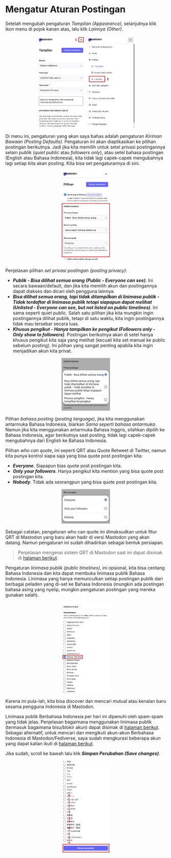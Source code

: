# Mengatur Aturan Postingan

Setelah mengubah pengaturan *Tampilan (Appearance)*, selanjutnya klik ikon menu di pojok kanan atas, lalu klik *Lainnya (Other)*.

<div align="center">
  <div>
    <img src="../assets/05pic-01.jpg" width="30%" />
    <img src="../assets/05pic-02.jpg" width="30%" />
  </div>
</div>

Di menu ini, pengaturan yang akan saya bahas adalah pengaturan *Kiriman Bawaan (Posting Defaults)*. Pengaturan ini akan diaplikasikan ke pilihan postingan berikutnya. Jadi jika kita memilih untuk setel privasi postingannya selain publik (*quiet public* atau *followers only*), atau setel bahasa postingan (English atau Bahasa Indonesia), kita tidak lagi capek-capek mengubahnya lagi setiap kita akan posting. Kita bisa set pengaturannya di sini.

<div align="center">
  <div>
    <img src="../assets/05pic-03.jpg" width="30%" />
  </div>
</div>

Penjelasan pilihan *set privasi postingan (posting privacy)*:
- ***Publik - Bisa dilihat semua orang (Public - Everyone can see)***. Ini secara bawaan/default, dan jika kita memilih akun dan postingannya dapat diakses dan dicari oleh pengguna lainnya.
- ***Bisa dilihat semua orang, tapi tidak ditampilkan di linimasa publik - Tidak terdaftar di linimasa publik tetapi siapapun dapat melihat (Unlisted - Everyone can see, but not listed on public timelines)***. Ini sama seperti quiet public. Salah satu pilihan jika kita mungkin ingin postingannya dilihat publik, tetapi di satu waktu, kita ingin postingannya tidak mau tersebar secara luas.
- ***Khusus pengikut - Hanya tampilkan ke pengikut (Followers only - Only show to followers)***. Postingan berikutnya akan di setel hanya khusus pengikut kita saja yang melihat (kecuali kita set manual ke public sebelum posting). Ini pilihan yang sangat penting apabila kita ingin menjadikan akun kita privat.

<div align="center">
  <div>
    <img src="../assets/05pic-04.jpg" width="30%" />
  </div>
</div>

Pilihan *bahasa posting (posting language)*, jika kita menggunakan antarmuka Bahasa Indonesia, biarkan *Sama seperti bahasa antarmuka*. Namun jika kita menggunakan antarmuka Bahasa Inggris, silahkan dipilih ke Bahasa Indonesia, agar berikutnya saat posting, tidak lagi capek-capek mengubahnya dari English ke Bahasa Indonesia.

Pilihan *who can quote*, ini seperti QRT atau Quote Retweet di Twitter, namun kita punya kontrol siapa saja yang bisa quote post postingan kita:
- ***Everyone***. Siapapun bias quote post postingan kita.
- ***Only your followers***. Hanya pengikut kita mention yang bisa quote post postingan kita.
- ***Nobody***. Tidak ada seorangpun yang bisa quote post postingan kita.

<div align="center">
  <div>
    <img src="../assets/05pic-05.jpg" width="30%" />
  </div>
</div>

Sebagai catatan, pengaturan who can quote ini dimaksudkan untuk fitur QRT di Mastodon yang baru akan hadir di versi Mastodon yang akan datang. Namun pengaturan ini sudah dihadirkan sebagai bentuk persiapan.

> Penjelasan mengenai sistem QRT di Mastodon saat ini dapat disimak di [halaman berikut](https://github.com/bandarbaru-1/Panduan-Mastodon-Indonesia/blob/main/pages/13%20-%20Mengutip%20Postingan%20Pengguna%20Lain.md).

Pengaturan *linimasa publik (public timelines)*, ini opsional, kita bisa centang Bahasa Indonesia dan kita dapat membuka linimasa publik Bahasa Indonesia. Linimasa yang hanya memunculkan setiap postingan publik dari berbagai peladen yang di-set ke Bahasa Indonesia (mungkin ada postingan bahasa asing yang nyelip, mungkin pengaturan postingan yang mereka gunakan salah).

<div align="center">
  <div>
    <img src="../assets/05pic-06.jpg" width="30%" />
  </div>
</div>

Karena ini pula-lah, kita bisa discover dan mencari mutual atau kenalan baru sesama pengguna Indonesia di Mastodon.

Linimasa publik Berbahasa Indonesia per hari ini dipenuhi oleh spam-spam yang tidak jelas. Penjelasan bagaimana menggunakan linimasa publik (termasuk bagaimana bisu/blokir akun) dapat disimak di [halaman berikut](https://github.com/bandarbaru-1/Panduan-Mastodon-Indonesia/blob/main/pages/16%20-%20Menjelajahi%20Linimasa%20Publik%20dan%20Bisukan%20Blokir%20Akun.md). Sebagai alternatif, untuk mencari dan mengikuti akun-akun Berbahasa Indonesia di Mastodon/Fediverse, saya sudah mengkurasi beberapa akun yang dapat kalian ikuti di [halaman berikut](https://github.com/bandarbaru-1/Panduan-Mastodon-Indonesia/blob/main/pages/20%20-%20Rekomendasi%20Akun%20Yang%20Dapat%20Diikuti.md).

Jika sudah, scroll ke bawah lalu klik ***Simpan Perubahan (Save changes)***.

<div align="center">
  <div>
    <img src="../assets/05pic-07.jpg" width="30%" />
  </div>
</div>






